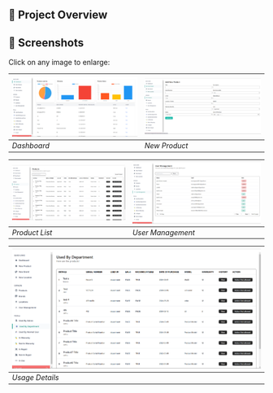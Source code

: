 ## 📌 Project Overview

## 🎨 Screenshots

Click on any image to enlarge:

| [![Pic1](pic1.png)](pic1.png) | [![Pic2](pic2.png)](pic2.png) |
|--------------------|--------------------|
| *Dashboard* | *New Product* |

| [![Pic3](pic3.png)](pic3.png) | [![Pic4](pic4.png)](pic4.png) |
|--------------------|--------------------|
| *Product List* | *User Management* |

| [![Pic5](pic5.png)](pic5.png) |
|--------------------|
| *Usage Details* |

